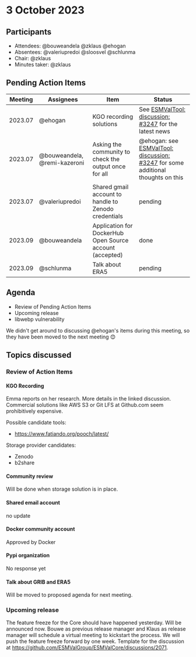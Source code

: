 # 3 October 2023

## Participants
- Attendees: @bouweandela @zklaus @ehogan 
- Absentees: @valeriupredoi @sloosvel @schlunma
- Chair: @zklaus
- Minutes taker: @zklaus

## Pending Action Items
| Meeting | Assignees | Item | Status |
|-|-|-|-|
|2023.07|@ehogan|KGO recording solutions|See [ESMValTool: discussion: #3247](https://github.com/ESMValGroup/ESMValTool/discussions/3247) for the latest news|
|2023.07|@bouweandela, @remi-kazeroni|Asking the community to check the output once for all| @ehogan: see [ESMValTool: discussion: #3247](https://github.com/ESMValGroup/ESMValTool/discussions/3247) for some additional thoughts on this|
|2023.07|@valeriupredoi|Shared gmail account to handle to Zenodo credentials|pending|
|2023.09|@bouweandela|Application for DockerHub Open Source account (accepted)|done|
|2023.09|@schlunma|Talk about ERA5|pending|
    
## Agenda
- Review of Pending Action Items
- Upcoming release
- libwebp vulnerability

We didn't get around to discussing @ehogan's items during this meeting, so they have been moved to the next meeting :blush:

## Topics discussed
    
### Review of Action Items
#### KGO Recording
Emma reports on her research. More details in the linked discussion.
Commercial solutions like AWS S3 or Git LFS at Github.com seem prohibitively expensive.

Possible candidate tools:
* https://www.fatiando.org/pooch/latest/

Storage provider candidates:
* Zenodo
* b2share
    
#### Community review
Will be done when storage solution is in place.
    
#### Shared email account
no update
    
#### Docker community account
Approved by Docker
    
#### Pypi organization
No response yet
    
#### Talk about GRIB and ERA5
Will be moved to proposed agenda for next meeting.
    
### Upcoming release
The feature freeze for the Core should have happened yesterday.
Will be announced now.
Bouwe as previous release manager and Klaus as release manager will schedule a virtual meeting to kickstart the process.
We will push the feature freeze forward by one week.
Template for the discussion at https://github.com/ESMValGroup/ESMValCore/discussions/2071.
